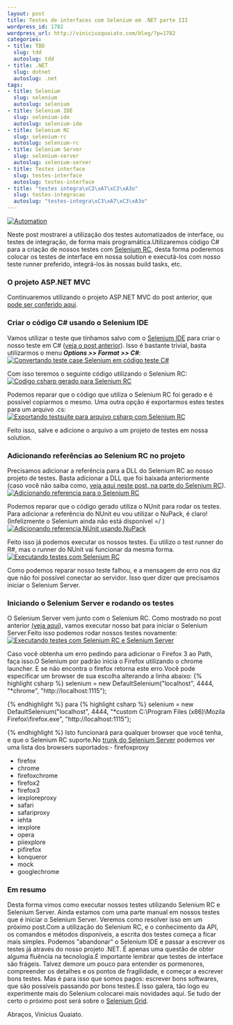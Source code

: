 ```yaml
--- 
layout: post
title: Testes de interfaces com Selenium em .NET parte III
wordpress_id: 1782
wordpress_url: http://viniciusquaiato.com/blog/?p=1782
categories: 
- title: TDD
  slug: tdd
  autoslug: tdd
- title: .NET
  slug: dotnet
  autoslug: .net
tags: 
- title: Selenium
  slug: selenium
  autoslug: selenium
- title: Selenium IDE
  slug: selenium-ide
  autoslug: selenium-ide
- title: Selenium RC
  slug: selenium-rc
  autoslug: selenium-rc
- title: Selenium Server
  slug: selenium-server
  autoslug: selenium-server
- title: Testes interface
  slug: testes-interface
  autoslug: testes-interface
- title: "testes integra\xC3\xA7\xC3\xA3o"
  slug: testes-integracao
  autoslug: "testes-integra\xC3\xA7\xC3\xA3o"
---
```



[![Automation](http://viniciusquaiato.com/images_posts/automation-150x150.jpg "Automation")](http://viniciusquaiato.com/images_posts/automation.jpg)

Neste post mostrarei a utilização dos testes automatizados de interface, ou testes de integração, de forma mais programática.Utilizaremos código C# para a criação de nossos testes com [Selenium RC](http://seleniumhq.org/projects/remote-control/), desta forma poderemos colocar os testes de interface em nossa solution e executá-los com nosso teste runner preferido, integrá-los às nossas build tasks, etc.

### O projeto ASP.NET MVC
Continuaremos utilizando o projeto ASP.NET MVC do post anterior, que [pode ser conferido aqui](http://viniciusquaiato.com/blog/testes-de-interfaces-com-selenium-em-net-parte-ii/).

### Criar o código C# usando o Selenium IDE


Vamos utilizar o teste que tínhamos salvo com o [Selenium IDE](http://seleniumhq.org/projects/ide/) para criar o nosso teste em C# ([veja o post anterior](http://viniciusquaiato.com/blog/testes-de-interfaces-com-selenium-em-net-parte-ii/)). Isso é bastante trivial, basta utilizarmos o menu **_Options >> Format >> C#_**:[![Convertando teste case Selenium em código teste C#](http://viniciusquaiato.com/images_posts/convertando-teste-em-teste-csharp-272x300.png "Convertando teste case Selenium em código teste C#")](http://viniciusquaiato.com/images_posts/convertando-teste-em-teste-csharp.png)



Com isso teremos o seguinte código utilizando o Selenium RC:[![Codigo csharp gerado para Selenium RC](http://viniciusquaiato.com/images_posts/Codigo-csharp-gerado-Selenium-RC-287x300.png "Codigo csharp gerado para Selenium RC")](http://viniciusquaiato.com/images_posts/Codigo-csharp-gerado-Selenium-RC.png)



Podemos reparar que o código que utiliza o Selenium RC foi gerado e é possível copiarmos o mesmo. Uma outra opção é exportarmos estes testes para um arquivo .cs:[![Exportando testsuite para arquivo csharp com Selenium RC](http://viniciusquaiato.com/images_posts/exportando-testsuite-para-arquivo-csharp-com-Selenium-RC-288x300.png "Exportando testsuite para arquivo csharp com Selenium RC")](http://viniciusquaiato.com/images_posts/exportando-testsuite-para-arquivo-csharp-com-Selenium-RC.png)

Feito isso, salve e adicione o arquivo a um projeto de testes em nossa solution.

### Adicionando referências ao Selenium RC no projeto


Precisamos adicionar a referência para a DLL do Selenium RC ao nosso projeto de testes. Basta adicionar a DLL que foi baixada anteriormente (caso você não saiba como, [veja aqui neste post, na parte do Selenium RC](http://viniciusquaiato.com/blog/testes-de-interfaces-com-selenium-em-net/)).[![Adicionando referencia para o Selenium RC](http://viniciusquaiato.com/images_posts/adicionando-referencia-para-o-Selenium-RC-300x225.png "Adicionando referencia para o Selenium RC")](http://viniciusquaiato.com/images_posts/adicionando-referencia-para-o-Selenium-RC.png)



Podemos reparar que o código gerado utiliza o NUnit para rodar os testes. Para adicionar a referência do NUnit eu vou utilizar o NuPack, é claro! (Infelizmente o Selenium ainda não está disponível =/ )[![Adicionando referencia NUnit usando NuPack](http://viniciusquaiato.com/images_posts/adicionando-referencia-NUnit-usando-NuPack-300x124.png "Adicionando referencia NUnit usando NuPack")](http://viniciusquaiato.com/images_posts/adicionando-referencia-NUnit-usando-NuPack.png)



Feito isso já podemos executar os nossos testes. Eu utilizo o test runner do R#, mas o runner do NUnit vai funcionar da mesma forma.[![Executando testes com Selenium RC](http://viniciusquaiato.com/images_posts/Executando-testes-com-Selenium-RC-300x121.png "Executando testes com Selenium RC")](http://viniciusquaiato.com/images_posts/Executando-testes-com-Selenium-RC.png)

Como podemos reparar nosso teste falhou, e a mensagem de erro nos diz que não foi possível conectar ao servidor. Isso quer dizer que precisamos iniciar o Selenium Server.

### Iniciando o Selenium Server e rodando os testes


O Selenium Server vem junto com o Selenium RC. Como mostrado no post anterior [(veja aqui](http://viniciusquaiato.com/blog/testes-de-interfaces-com-selenium-em-net-parte-ii/)), vamos executar nosso bat para iniciar o Selenium Server.Feito isso podemos rodar nossos testes novamente:[![Executando testes com Selenium RC e Selenium Server](http://viniciusquaiato.com/images_posts/Executando-testes-com-Selenium-RC-e-Selenium-Server-300x145.png "Executando testes com Selenium RC e Selenium Server")](http://viniciusquaiato.com/images_posts/Executando-testes-com-Selenium-RC-e-Selenium-Server.png)

Caso você obtenha um erro pedindo para adicionar o Firefox 3 ao Path, faça isso.O Selenium por padrão inicia o Firefox utilizando o chrome launcher. E se não encontra o firefox retorna este erro.Você pode especificar um browser de sua escolha alterando a linha abaixo:
{% highlight csharp %}
selenium = new DefaultSelenium("localhost", 4444, "*chrome", "http://localhost:1115");
    
{% endhighlight %}
para
{% highlight csharp %}
selenium = new DefaultSelenium("localhost", 4444, "*custom C:\Program Files (x86)\Mozila Firefox\firefox.exe", "http://localhost:1115");
    
{% endhighlight %}
Isto funcionará para qualquer browser que você tenha, e que o Selenium RC suporte.No [trunk do Selenium Server](http://svn.openqa.org/fisheye/browse/selenium-rc/trunk/server-coreless/src/main/java/org/openqa/selenium/server/browserlaunchers/BrowserLauncherFactory.java?r=2703) podemos ver uma lista dos browsers suportados:- firefoxproxy
- firefox
- chrome
- firefoxchrome
- firefox2
- firefox3
- iexploreproxy
- safari
- safariproxy
- iehta
- iexplore
- opera
- piiexplore
- pifirefox
- konqueror
- mock
- googlechrome


### Em resumo
Desta forma vimos como executar nossos testes utilizando Selenium RC e Selenium Server. Ainda estamos com uma parte manual em nossos testes que é iniciar o Selenium Server. Veremos como resolver isso em um próximo post.Com a utilização do Selenium RC, e o conhecimento da API, os comandos e métodos disponíveis, a escrita dos testes começa a ficar mais simples. Podemos "abandonar" o Selenium IDE e passar a escrever os testes já através do nosso projeto .NET. É apenas uma questão de obter alguma fluência na tecnologia.É importante lembrar que testes de interface são frágeis. Talvez demore um pouco para entender os pormenores, compreender os detalhes e os pontos de fragilidade, e começar a escrever bons testes. Mas é para isso que somos pagos: escrever bons softwares, que são possíveis passando por bons testes.É isso galera, tão logo eu experimente mais do Selenium colocarei mais novidades aqui. Se tudo der certo o próximo post será sobre o [Selenium Grid](http://selenium-grid.seleniumhq.org/).

Abraços,
Vinicius Quaiato.

